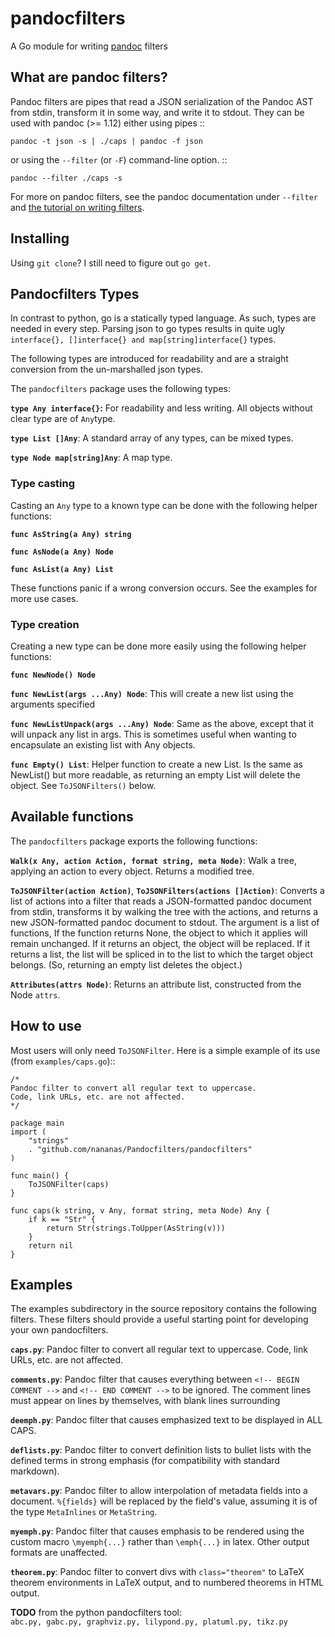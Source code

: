 
pandocfilters
=============

A Go module for writing [pandoc](http://pandoc.org/) filters

What are pandoc filters?
--------------------------
Pandoc filters
are pipes that read a JSON serialization of the Pandoc AST
from stdin, transform it in some way, and write it to stdout.
They can be used with pandoc (>= 1.12) either using pipes ::

    pandoc -t json -s | ./caps | pandoc -f json

or using the ``--filter`` (or ``-F``) command-line option. ::

    pandoc --filter ./caps -s

For more on pandoc filters, see the pandoc documentation under ``--filter``
and [the tutorial on writing filters](http://johnmacfarlane.net/pandoc/scripting.html).

<!-- Compatibility
----------------
Pandoc 1.16 introduced link and image `attributes` to the existing
`caption` and `target` arguments, requiring a change in pandocfilters
that breaks backwards compatibility. Consequently, you should use:

- pandocfilters version <= 1.2.4 for pandoc versions 1.12--1.15, and
- pandocfilters version >= 1.3.0 for pandoc versions >= 1.16.
 -->

Installing
--------------

Using `git clone`? I still need to figure out `go get`.

Pandocfilters Types
-------------------
In contrast to python, go is a statically typed language. As such, types are needed in every step. Parsing json to go types results in quite ugly `interface{}, []interface{} and map[string]interface{}` types.

The following types are introduced for readability and are a straight conversion from the un-marshalled json types.

The ``pandocfilters`` package uses the following types:

**``type Any interface{}``:**
  For readability and less writing. All objects without clear type are of `Any`type.

**``type List []Any``**:
  A standard array of any types, can be mixed types.

**``type Node map[string]Any``**:
  A map type.

### Type casting
Casting an `Any` type to a known type can be done with the following helper functions:

**``func AsString(a Any) string``**

**``func AsNode(a Any) Node``**

**``func AsList(a Any) List``**

These functions panic if a wrong conversion occurs. See the examples for more use cases.

### Type creation
Creating a new type can be done more easily using the following helper functions:

**``func NewNode() Node``**

**``func NewList(args ...Any) Node``**: This will create a new list using the arguments specified

**``func NewListUnpack(args ...Any) Node``**: Same as the above, except that it will unpack any list in args. This is sometimes useful when wanting to encapsulate an existing list with Any objects.

**``func Empty() List``**: Helper function to create a new List. Is the same as NewList() but more readable, as returning an empty List will delete the object. See `ToJSONFilters()` below.

Available functions
----------------------

The ``pandocfilters`` package exports the following functions:

**``Walk(x Any, action Action, format string, meta Node)``**:
  Walk a tree, applying an action to every object.
  Returns a modified tree.

**``ToJSONFilter(action Action)``**, 
**``ToJSONFilters(actions []Action)``**:
  Converts a list of actions into a filter that reads a JSON-formatted
  pandoc document from stdin, transforms it by walking the tree
  with the actions, and returns a new JSON-formatted pandoc document
  to stdout.
  The argument is a list of functions,
  If the function returns None, the object to which it applies
  will remain unchanged.  If it returns an object, the object will
  be replaced.    If it returns a list, the list will be spliced in to
  the list to which the target object belongs.    (So, returning an
  empty list deletes the object.)

**``Attributes(attrs Node)``**:
  Returns an attribute list, constructed from the
  Node ``attrs``.

How to use
--------------
Most users will only need ``ToJSONFilter``.  Here is a simple example
of its use (from `examples/caps.go`)::

    /*
    Pandoc filter to convert all regular text to uppercase.
    Code, link URLs, etc. are not affected.
    */

    package main
    import (
        "strings"
        . "github.com/nananas/Pandocfilters/pandocfilters"
    )

    func main() {
        ToJSONFilter(caps)
    }

    func caps(k string, v Any, format string, meta Node) Any {
        if k == "Str" {
            return Str(strings.ToUpper(AsString(v)))
        }
        return nil
    }


Examples
--------

The examples subdirectory in the source repository contains the
following filters. These filters should provide a useful starting point
for developing your own pandocfilters.

**``caps.py``**:
    Pandoc filter to convert all regular text to uppercase. Code, link
    URLs, etc. are not affected.

**``comments.py``**:
    Pandoc filter that causes everything between
    ``<!-- BEGIN COMMENT -->`` and ``<!-- END COMMENT -->`` to be ignored.
    The comment lines must appear on lines by themselves, with blank
    lines surrounding

**``deemph.py``**:
    Pandoc filter that causes emphasized text to be displayed in ALL
    CAPS.

**``deflists.py``**:
    Pandoc filter to convert definition lists to bullet lists with the
    defined terms in strong emphasis (for compatibility with standard
    markdown).

**``metavars.py``**:
    Pandoc filter to allow interpolation of metadata fields into a
    document. ``%{fields}`` will be replaced by the field's value, assuming
    it is of the type ``MetaInlines`` or ``MetaString``.

**``myemph.py``**:
    Pandoc filter that causes emphasis to be rendered using the custom
    macro ``\myemph{...}`` rather than ``\emph{...}`` in latex. Other output
    formats are unaffected.

**``theorem.py``**:
    Pandoc filter to convert divs with ``class="theorem"`` to LaTeX theorem
    environments in LaTeX output, and to numbered theorems in HTML
    output.

**TODO** from the python pandocfilters tool:  
``abc.py, gabc.py, graphviz.py, lilypond.py, platuml.py, tikz.py``